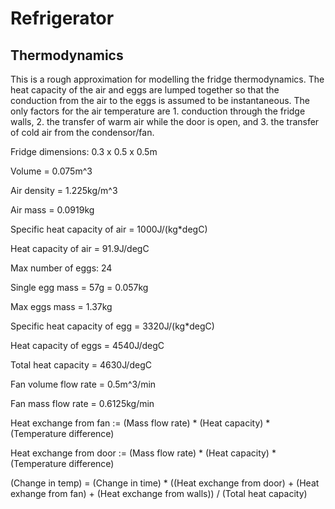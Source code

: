 # Refrigerator

## Thermodynamics
This is a rough approximation for modelling the fridge thermodynamics. The heat capacity of the air and eggs are lumped together so that the conduction from the air to the eggs is assumed to be instantaneous.
The only factors for the air temperature are 1. conduction through the fridge walls, 2. the transfer of warm air while the door is open, and 3. the transfer of cold air from the condensor/fan.

Fridge dimensions: 0.3 x 0.5 x 0.5m

Volume = 0.075m^3

Air density = 1.225kg/m^3

Air mass = 0.0919kg

Specific heat capacity of air = 1000J/(kg*degC)

Heat capacity of air = 91.9J/degC


Max number of eggs: 24

Single egg mass = 57g = 0.057kg

Max eggs mass = 1.37kg

Specific heat capacity of egg = 3320J/(kg*degC)

Heat capacity of eggs = 4540J/degC


Total heat capacity = 4630J/degC

Fan volume flow rate = 0.5m^3/min

Fan mass flow rate = 0.6125kg/min

Heat exchange from fan := (Mass flow rate) * (Heat capacity) * (Temperature difference)

Heat exchange from door := (Mass flow rate) * (Heat capacity) * (Temperature difference)

(Change in temp) = (Change in time) * ((Heat exchange from door) + (Heat exhange from fan) + (Heat exchange from walls)) / (Total heat capacity)
